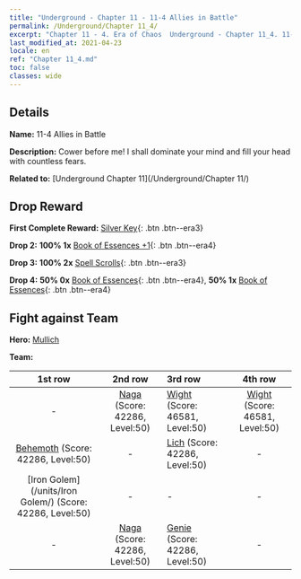 ```yaml
---
title: "Underground - Chapter 11 - 11-4 Allies in Battle"
permalink: /Underground/Chapter 11_4/
excerpt: "Chapter 11 - 4. Era of Chaos  Underground - Chapter 11_4. 11-4 Allies in Battle"
last_modified_at: 2021-04-23
locale: en
ref: "Chapter 11_4.md"
toc: false
classes: wide
---
```


## Details

 **Name:** 11-4 Allies in Battle

 **Description:** Cower before me! I shall dominate your mind and fill your head with countless fears.

 **Related to:** [Underground Chapter 11](/Underground/Chapter 11/)

## Drop Reward

 **First Complete Reward:** [Silver Key](/Items/con_693/){: .btn .btn--era3}

 **Drop 2:** **100% 1x** [Book of Essences +1](/Items/mat_46/){: .btn .btn--era4}

 **Drop 3:** **100% 2x** [Spell Scrolls](/Items/con_694/){: .btn .btn--era3}

 **Drop 4:** **50% 0x** [Book of Essences](/Items/mat_39/){: .btn .btn--era4}, **50% 1x** [Book of Essences](/Items/mat_39/){: .btn .btn--era4}


## Fight against Team
 **Hero:** [Mullich](/heroes/Mullich/)

 **Team:**


  | 1st row | 2nd row | 3rd row | 4th row |
  |:----:|:----:|:----|:----:|
  | - | [Naga](/units/Naga/) (Score: 42286, Level:50)  | [Wight](/units/Wight/) (Score: 46581, Level:50)  | [Wight](/units/Wight/) (Score: 46581, Level:50)  |
  | [Behemoth](/units/Behemoth/) (Score: 42286, Level:50)  | - | [Lich](/units/Lich/) (Score: 42286, Level:50)  | - |
  | [Iron Golem](/units/Iron Golem/) (Score: 42286, Level:50)  | - | - | - |
  | - | [Naga](/units/Naga/) (Score: 42286, Level:50)  | [Genie](/units/Genie/) (Score: 42286, Level:50)  | - |


